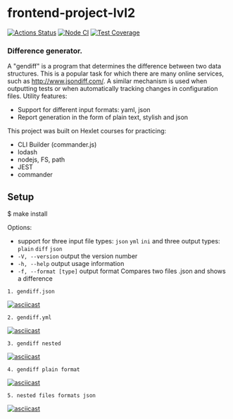# frontend-project-lvl2

[![Actions Status](https://github.com/ignatiy-f/frontend-project-lvl2/workflows/hexlet-check/badge.svg)](https://github.com/ignatiy-f/frontend-project-lvl2/actions)
[![Node CI](https://github.com/ignatiy-f/frontend-project-lvl2/actions/workflows/node.js.yml/badge.svg)](https://github.com/ignatiy-f/frontend-project-lvl2/actions/workflows/node.js.yml)
[![Test Coverage](https://api.codeclimate.com/v1/badges/7a3fac631a8bb2f0541f/test_coverage)](https://codeclimate.com/github/ignatiy-f/frontend-project-lvl2/test_coverage)

### Difference generator.
 A "gendiff" is a program that determines the difference between two data structures. This is a popular task for which there are many online services, such as http://www.jsondiff.com/. A similar mechanism is used when outputting tests or when automatically tracking changes in configuration files. Utility features:
 * Support for different input formats: yaml, json
 * Report generation in the form of plain text, stylish and json

This project was built on Hexlet courses for practicing:

* CLI Builder (commander.js)
* lodash
* nodejs, FS, path
* JEST
* commander

## Setup

$ make install

Options:
*    support for three input file types: `json` `yml` `ini`  and three output types: `plain` `diff` `json`
*    `-V, --version` output the version number
*    `-h, --help` output usage information
*    `-f, --format [type]` output format
Compares two files .json and shows a difference

    1. gendiff.json
[![asciicast](https://asciinema.org/a/RhVweJdkef5OnCh127CQDbFwW.svg)](https://asciinema.org/a/RhVweJdkef5OnCh127CQDbFwW)

    2. gendiff.yml
[![asciicast](https://asciinema.org/a/XUmc2xyyU9Lt58I6HO12VJ7C6.svg)](https://asciinema.org/a/XUmc2xyyU9Lt58I6HO12VJ7C6)

    3. gendiff nested
[![asciicast](https://asciinema.org/a/wUqTe6aqPsS8Bz9g1hzJKQhFR.svg)](https://asciinema.org/a/wUqTe6aqPsS8Bz9g1hzJKQhFR)

    4. gendiff plain format
[![asciicast](https://asciinema.org/a/Ido7yHq2YnEesWkifubqmVffe.svg)](https://asciinema.org/a/Ido7yHq2YnEesWkifubqmVffe)

    5. nested files formats json
[![asciicast](https://asciinema.org/a/weqklwi9IkWks1sneHyvRtGKf.svg)](https://asciinema.org/a/weqklwi9IkWks1sneHyvRtGKf)